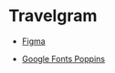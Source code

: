 # Travelgram

- [Figma](https://www.figma.com/file/Gu4VwZ9THsrmZxalr5BNQI/Perfil-de-viagens?type=design&node-id=0-1&mode=design&t=mL8A5huTcDH2SkPe-0)

- [Google Fonts Poppins](https://fonts.google.com/selection/embed)